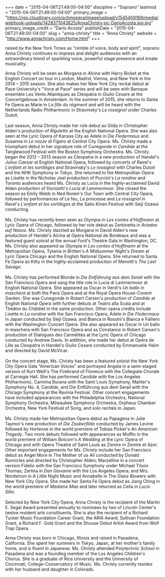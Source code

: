+++
date = "2015-04-06T21:49:00-04:00"
discipline = "Soprano"
lastmod = "2015-04-06T21:49:00-04:00"
primary_image = "https://res.cloudinary.com/schmopera/image/upload/v1545409169/media/webhook-uploads/1428371043825/AnnaChristy-pc-DarioAcosta.jpg.jpg"
primary_image_credit = "Dario Acosta"
publishDate = "2015-04-06T21:49:00-04:00"
slug = "anna-christy"
title = "Anna Christy"
website = "http://www.annachristy.com/Home.html"
+++

<p>
	raised by the New York Times as "nimble of voice, body and spirit", soprano Anna Christy continues to impress and delight audiences with an extraordinary blend of sparkling voice, powerful stage presence and innate musicality.
</p>
<p>
	<span class="style_3">Anna Christy will be seen as Morgana in <em>Alcina</em> with Harry Bicket at the English Concert on tour in London, Madrid, Vienna, and New York in the 2014 – 2015 season. She also makes her New York City recital debut at Pace University's "Voce at Pace" series and will be seen with Baroque ensemble Les Vents Atlantiques as Cleopatra in <em>Giulio Cesare</em> at the Concertgebouw in Amsterdam. In the summer of 2015, she returns to Santa Fe Opera as Marie in <em>La fille du régiment</em> and will be heard with the Netherlands Radio Philharmonic in Stravinsky's<em> Le rossignol</em> under Charles Dutoit.<br>
	<br>
	</span>Last season, Anna Christy made her role debut as Gilda in Christopher Alden's production of <em>Rigoletto</em> at the English National Opera. She was also seen at the Lyric Opera of Kansas City as Adele in <em>Die Fledermaus</em> and Susanna in <em>Le nozze di Figaro</em> at Central City Opera. Ms. Christy made a triumphant debut in her signature role of Cunegonde in <em>Candide</em> at the Tanglewood Festival with the Boston Symphony Orchestra. Ms. Christy began the 2012 – 2013 season as Cleopatra in a new production of Handel's <em>Julius Caesar</em> at English National Opera, followed by concerts of Ravel's <em>L'enfant et les sortilèges</em> and Stravinsky's <em>Le rossignol</em> with Charles Dutoit and the NHK Symphony in Tokyo. She returned to the Metropolitan Opera as Lisette in the Nicholas Joel production of Puccini's <em>La rondine</em> and Toronto audiences heard Ms. Christy as Lucia in the highly-acclaimed David Alden production of Donizetti's <em>Lucia di Lammermoor</em>. She closed the season as Emily Webb in Ned Rorem's Our Town with Central City Opera, followed by performances of Le feu, La princesse and <em>Le rossignol</em> in Ravel's <em>L'enfant et les sortilèges</em> at the Saito Kinen Festival with Seiji Ozawa conducting.<br>
	<br>
	Ms. Christy has recently been seen as Olympia in <em>Les contes d'Hoffmann</em> at Lyric Opera of Chicago, followed by her role debut as Zerbinetta in <em>Ariadne auf Naxos</em>. Ms. Christy dazzled as Morgana in David Alden's new production of Handel's A<em></em>lcina at Opéra National de Bordeaux and was a featured guest soloist at the annual Ford's Theatre Gala in Washington, DC. Ms. Christy also appeared as Olympia in <em>Les contes d'Hoffmann</em> at the Metropolitan Opera, Tytania in Britten's <em>A Midsummer Night's Dream</em> at Lyric Opera Chicago and the English National Opera. She returned to Santa Fe Opera as Kitty in the highly-acclaimed production of Menotti's <em>The Last Savage</em>.<br>
	<br>
	Ms. Christy has performed Blonde in <em>Die Entführung aus dem Serail</em> with the San Francisco Opera and sang the title role in Lucia di Lammermoor at English National Opera. She appeared as Oscar in Verdi's <em>Un ballo in maschera</em> at both the Paris Opera and at the Royal Opera House-Covent Garden. She was Cunegonde in Robert Carsen's production of <em>Candide</em> at English National Opera with further debuts at Teatro alla Scala and at Théâtre du Châtélet in the same production. Other opera credits include Lisette in<em> La rondine</em> with the San Francisco Opera, Adele in <em>Die Fledermaus</em> in Japan conducted by Seiji Ozawa, and Bianca in Rossini's Bianca e Falliero with the Washington Concert Opera. She also appeared as Oscar in Un ballo in maschera with San Francisco Opera and as Constance in Robert Carsen's production of Dialogues des Carmélites at the Lyric Opera of Chicago conducted by Andrew Davis. In addition, she made her debut at Opéra de Lille as Cleopatra in Handel's Giulio Cesare conducted by Emmanuelle Haïm and directed by David McVicar.<br>
	<br>
	On the concert stage, Ms. Christy has been a featured soloist the New York City Opera Gala "American Voices" and portrayed Angela in a semi-staged version of Kurt Weill's The Firebrand of Florence with the Collegiate Chorale at Carnegie Hall. She has performed Candide with the Los Angeles Philharmonic, Carmina Burana with the Saint Louis Symphony, Mahler's Symphony No. 4, Candide, and Die Entführung aus dem Serail with the Chicago Symphony at the Ravinia Festival. Other concert engagements have included appearances with the Philadelphia Orchestra, National Symphony Orchestra, Milwaukee Symphony Orchestra, Orpheus Chamber Orchestra, New York Festival of Song, and solo recitals in Japan.<br>
	<br>
	Ms. Christy made her Metropolitan Opera debut as Papagena in Julie Taymor's new production of <em>Die Zauberflöte</em> conducted by James Levine followed by Hortense in the world premiere of Tobias Picker's <em>An American Tragedy</em>. Two more debuts followed with appearances as Muffin in the world premiere of William Bolcom's <em>A Wedding</em> at the Lyric Opera of Chicago and with Opera Theatre of Saint Louis as Zemire in Zemire et Azor. Other important engagements for Ms. Christy include her San Francisco debut as Angel More in The Mother of us All conducted by Donald Runnicles and directed by Christopher Alden; Marzelline in a concert version Fidelio with the San Francisco Symphony under Michael Tilson Thomas; Zerlina in <em>Don Giovanni</em> with the Los Angeles Opera; and Mrs. Nordstrom in A Little Night Music and Annabelle in The Glass Blowers with New York City Opera. She made her Santa Fe Opera debut as Jiang Ching in the world premiere of <em>Madame Mao</em> and later returned as Celia in <em>Lucio Silla</em>.<br>
	<br>
	Selected by New York City Opera, Anna Christy is the recipient of the Martin E. Segal Award presented annually to nominees by two of Lincoln Center's twelve resident arts constituents. She is also the recipient of a Richard Tucker Music Foundation Career Grant, the ARIA Award, Sullivan Foundation Grant, a Richard F. Gold Grant and the Shouse Debut Artist Award from Wolf Trap Opera.<br>
</p>
<p>
	Anna Christy was born in Chicago, Illinois and raised in Pasadena, California. She spent her summers in Tokyo, Japan, at her mother's family home, and is fluent in Japanese. Ms. Christy attended Polytechnic School in Pasadena and was a founding member of the Los Angeles Children's Chorus. She is a graduate of Rice University and the University of Cincinnati, College-Conservatory of Music. Ms. Christy currently resides with her husband and daughter in Colorado.
</p>
